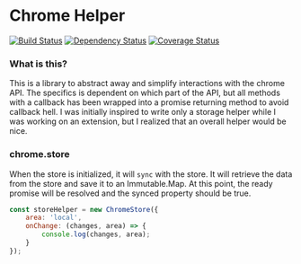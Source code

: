 # Chrome Helper
[![Build Status](https://travis-ci.org/jwoos/chrome_helper.svg?branch=master)](https://travis-ci.org/jwoos/chrome_helper)
[![Dependency Status](https://dependencyci.com/github/jwoos/chrome_helper/badge)](https://dependencyci.com/github/jwoos/chrome_helper)
[![Coverage Status](https://coveralls.io/repos/github/jwoos/chrome_helper/badge.svg?branch=master)](https://coveralls.io/github/jwoos/chrome_helper?branch=master)

### What is this?
This is a library to abstract away and simplify interactions with the chrome API. The specifics is dependent on which part of the API, but all methods with a callback has been wrapped into a promise returning method to avoid callback hell. I was initially inspired to write only a storage helper while I was working on an extension, but I realized that an overall helper would be nice.

### chrome.store
When the store is initialized, it will `sync` with the store. It will retrieve the data from the store and save it to an Immutable.Map. At this point, the ready promise will be resolved and the synced property should be true.

```js
const storeHelper = new ChromeStore({
	area: 'local',
	onChange: (changes, area) => {
		console.log(changes, area);
	}
});
```
